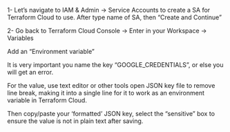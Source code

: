 1-  Let’s navigate to IAM & Admin → Service Accounts to create a SA for Terraform Cloud to use. After type name of SA, then “Create and Continue”

2- Go back to Terraform Cloud Console → Enter in your Workspace → Variables

Add an “Environment variable”

It is very important you name the key “GOOGLE_CREDENTIALS”, or else you will get an error.

For the value, use text editor or other tools open JSON key file to remove line break, making it into a single line for it to work as an environment variable in Terraform Cloud.

Then copy/paste your ‘formatted’ JSON key, select the “sensitive” box to ensure the value is not in plain text after saving.
